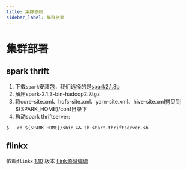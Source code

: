 ```yaml
---
title: 集群依赖
sidebar_label: 集群依赖
---
```


# 集群部署
## spark thrift
1. 下载`spark`安装包，我们选择的是[spark2.1.3b](https://archive.apache.org/dist/spark/spark-2.1.3/spark-2.1.3-bin-hadoop2.7.tgz)
2. 解压spark-2.1.3-bin-hadoop2.7.tgz
3. 将core-site.xml、hdfs-site.xml、yarn-site.xml、hive-site.xml拷贝到${SPARK_HOME}/conf目录下
4. 启动spark thriftserver:
```shell
$   cd ${SPARK_HOME}/sbin && sh start-thriftserver.sh
```

## flinkx
依赖`flinkx` [1.10](https://github.com/DTStack/flinkx/releases/tag/1.10.5) 版本
[flink源码编译](https://github.com/DTStack/flinkx/blob/master/docs/quickstart.md)